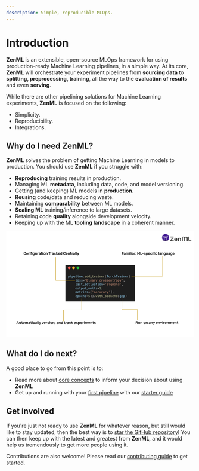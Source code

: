 ```yaml
---
description: Simple, reproducible MLOps.
---
```


# Introduction

**ZenML** is an extensible, open-source MLOps framework for using production-ready Machine Learning pipelines, in a simple way. At its core, **ZenML** will orchestrate your experiment pipelines from **sourcing data** to **splitting, preprocessing, training**, all the way to the **evaluation of results** and even **serving**.

While there are other pipelining solutions for Machine Learning experiments, **ZenML** is focused on the following:

- Simplicity.
- Reproducibility.
- Integrations.

## Why do I need ZenML?

**ZenML** solves the problem of getting Machine Learning in models to production. You should use **ZenML** if you struggle with:

- **Reproducing** training results in production.
- Managing ML **metadata**, including data, code, and model versioning.
- Getting \(and keeping\) ML models in **production**.
- **Reusing** code/data and reducing waste.
- Maintaining **comparability** between ML models.
- **Scaling ML** training/inference to large datasets.
- Retaining code **quality** alongside development velocity.
- Keeping up with the ML **tooling landscape** in a coherent manner.

![How writing ML in ZenML code keeps your code production ready from the start](.gitbook/assets/zenml-deck-q2-21-3-.png)

## What do I do next?

A good place to go from this point is to:

- Read more about [core concepts](core-concepts.md) to inform your decision about using **ZenML**
- Get up and running with your [first pipeline](starter-guide/quickstart.md) with our [starter guide](starter-guide/repository.md)
<!-- * If you are familiar with the basics, jump right into the [advanced guide](advanced-guide/inspecting-all-pipelines.md) section -->

## Get involved

If you're just not ready to use **ZenML** for whatever reason, but still would like to stay updated, then the best way is to [star the GitHub repository](https://github.com/zenml-io/zenml)! You can then keep up with the latest and greatest from **ZenML**, and it would help us tremendously to get more people using it.

Contributions are also welcome! Please read our [contributing guide](https://github.com/zenml-io/zenml/blob/main/CONTRIBUTING.md) to get started.
